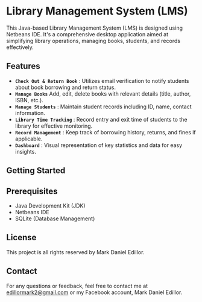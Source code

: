 # Library Management System (LMS)
This Java-based Library Management System (LMS) is designed using Netbeans IDE. It's a comprehensive desktop application aimed at simplifying library operations, managing books, students, and records effectively.

## Features
- **`Check Out & Return Book`**
: Utilizes email verification to notify students about book borrowing and return status.
- **`Manage Books`**
Add, edit, delete books with relevant details (title, author, ISBN, etc.).
- **`Manage Students`**
: Maintain student records including ID, name, contact information.
- **`Library Time Tracking`**
: Record entry and exit time of students to the library for effective monitoring.
- **`Record Management`**
: Keep track of borrowing history, returns, and fines if applicable.
- **`Dashboard`**
: Visual representation of key statistics and data for easy insights.

## Getting Started
## Prerequisites
- Java Development Kit (JDK)
- Netbeans IDE
- SQLite (Database Management)

## License
This project is all rights reserved by Mark Daniel Edillor.

## Contact
For any questions or feedback, feel free to contact me at edillormark2@gmail.com or my Facebook account, Mark Daniel Edillor.

